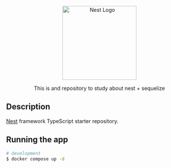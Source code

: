 <p align="center">
  <a href="http://nestjs.com/" target="blank"><img src="https://nestjs.com/img/logo-small.svg" width="200" alt="Nest Logo" /></a>
</p>

[circleci-image]: https://img.shields.io/circleci/build/github/nestjs/nest/master?token=abc123def456
[circleci-url]: https://circleci.com/gh/nestjs/nest

  <p align="center">This is and repository to study about nest + sequelize</p>

## Description

[Nest](https://github.com/nestjs/nest) framework TypeScript starter repository.


## Running the app

```bash
# development
$ docker compose up -d

```
